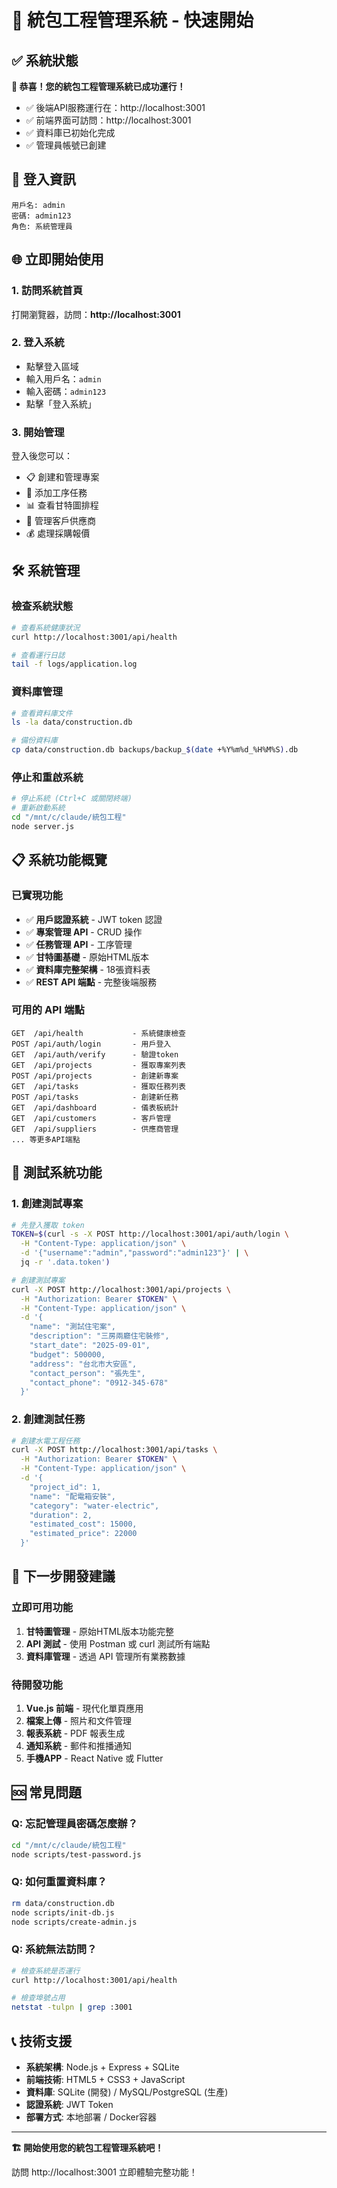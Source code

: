# 🚀 統包工程管理系統 - 快速開始

## ✅ 系統狀態

**🎉 恭喜！您的統包工程管理系統已成功運行！**

- ✅ 後端API服務運行在：http://localhost:3001
- ✅ 前端界面可訪問：http://localhost:3001
- ✅ 資料庫已初始化完成
- ✅ 管理員帳號已創建

## 🔐 登入資訊

```
用戶名: admin
密碼: admin123
角色: 系統管理員
```

## 🌐 立即開始使用

### 1. 訪問系統首頁
打開瀏覽器，訪問：**http://localhost:3001**

### 2. 登入系統
- 點擊登入區域
- 輸入用戶名：`admin`
- 輸入密碼：`admin123`
- 點擊「登入系統」

### 3. 開始管理
登入後您可以：
- 📋 創建和管理專案
- 🔧 添加工序任務
- 📊 查看甘特圖排程
- 👥 管理客戶供應商
- 💰 處理採購報價

## 🛠️ 系統管理

### 檢查系統狀態
```bash
# 查看系統健康狀況
curl http://localhost:3001/api/health

# 查看運行日誌
tail -f logs/application.log
```

### 資料庫管理
```bash
# 查看資料庫文件
ls -la data/construction.db

# 備份資料庫
cp data/construction.db backups/backup_$(date +%Y%m%d_%H%M%S).db
```

### 停止和重啟系統
```bash
# 停止系統 (Ctrl+C 或關閉終端)
# 重新啟動系統
cd "/mnt/c/claude/統包工程"
node server.js
```

## 📋 系統功能概覽

### 已實現功能
- ✅ **用戶認證系統** - JWT token 認證
- ✅ **專案管理 API** - CRUD 操作
- ✅ **任務管理 API** - 工序管理
- ✅ **甘特圖基礎** - 原始HTML版本
- ✅ **資料庫完整架構** - 18張資料表
- ✅ **REST API 端點** - 完整後端服務

### 可用的 API 端點
```
GET  /api/health           - 系統健康檢查
POST /api/auth/login       - 用戶登入
GET  /api/auth/verify      - 驗證token
GET  /api/projects         - 獲取專案列表
POST /api/projects         - 創建新專案
GET  /api/tasks            - 獲取任務列表
POST /api/tasks            - 創建新任務
GET  /api/dashboard        - 儀表板統計
GET  /api/customers        - 客戶管理
GET  /api/suppliers        - 供應商管理
... 等更多API端點
```

## 🧪 測試系統功能

### 1. 創建測試專案
```bash
# 先登入獲取 token
TOKEN=$(curl -s -X POST http://localhost:3001/api/auth/login \
  -H "Content-Type: application/json" \
  -d '{"username":"admin","password":"admin123"}' | \
  jq -r '.data.token')

# 創建測試專案
curl -X POST http://localhost:3001/api/projects \
  -H "Authorization: Bearer $TOKEN" \
  -H "Content-Type: application/json" \
  -d '{
    "name": "測試住宅案",
    "description": "三房兩廳住宅裝修",
    "start_date": "2025-09-01",
    "budget": 500000,
    "address": "台北市大安區",
    "contact_person": "張先生",
    "contact_phone": "0912-345-678"
  }'
```

### 2. 創建測試任務
```bash
# 創建水電工程任務
curl -X POST http://localhost:3001/api/tasks \
  -H "Authorization: Bearer $TOKEN" \
  -H "Content-Type: application/json" \
  -d '{
    "project_id": 1,
    "name": "配電箱安裝",
    "category": "water-electric",
    "duration": 2,
    "estimated_cost": 15000,
    "estimated_price": 22000
  }'
```

## 🎯 下一步開發建議

### 立即可用功能
1. **甘特圖管理** - 原始HTML版本功能完整
2. **API 測試** - 使用 Postman 或 curl 測試所有端點
3. **資料庫管理** - 透過 API 管理所有業務數據

### 待開發功能
1. **Vue.js 前端** - 現代化單頁應用
2. **檔案上傳** - 照片和文件管理
3. **報表系統** - PDF 報表生成
4. **通知系統** - 郵件和推播通知
5. **手機APP** - React Native 或 Flutter

## 🆘 常見問題

### Q: 忘記管理員密碼怎麼辦？
```bash
cd "/mnt/c/claude/統包工程"
node scripts/test-password.js
```

### Q: 如何重置資料庫？
```bash
rm data/construction.db
node scripts/init-db.js
node scripts/create-admin.js
```

### Q: 系統無法訪問？
```bash
# 檢查系統是否運行
curl http://localhost:3001/api/health

# 檢查埠號占用
netstat -tulpn | grep :3001
```

## 📞 技術支援

- **系統架構**: Node.js + Express + SQLite
- **前端技術**: HTML5 + CSS3 + JavaScript
- **資料庫**: SQLite (開發) / MySQL/PostgreSQL (生產)
- **認證系統**: JWT Token
- **部署方式**: 本地部署 / Docker容器

---

**🏗️ 開始使用您的統包工程管理系統吧！**

訪問 http://localhost:3001 立即體驗完整功能！